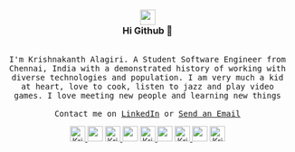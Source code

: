 <h3 align="center"><a align="center" href="https://thekrishna.in/"><img src="https://thekrishna.in/assets/img/KK.png" width="27px"></a><br>Hi Github 👋</h3>
<p align="center"
  <br><br>
  <samp>
I'm Krishnakanth Alagiri. A Student Software Engineer from Chennai, India with a demonstrated history of working with diverse technologies and population. I am very much a kid at heart, love to cook, listen to jazz and play video games. I love meeting new people and learning new things
<br><br>Contact me on <a href="https://www.linkedin.com/in/krishnaalagiri/">LinkedIn</a> or <a href="mailto:krishna.alagiri03@gmail.com">Send an Email</a>
  </samp>
</p>
<p align="center">
      <a align="center" href="https://thekrishna.in/" target="_blank">
      <img width="27px" src="https://thekrishna.in/v1/assets/img/icons/World.png" alt="Krishnakanth Alagiri - Website">
      </a> <img src="https://d30y9cdsu7xlg0.cloudfront.net/png/36123-200.png" height="27px" />     
      <a href="https://github.com/K-Kraken/" target="_blank">
      <img width="27px" src="https://thekrishna.in/v1/assets/img/icons/GitHub.png" alt="Krishnakanth Alagiri - GitHub">
      </a> <img src="https://d30y9cdsu7xlg0.cloudfront.net/png/36123-200.png" height="27px" />
      <a href="https://linkedin.com/in/krishnaalagiri/" target="_blank">
      <img  width="27px" src="https://thekrishna.in/v1/assets/img/icons/LinkedIn.png" alt="Krishnakanth Alagiri - LinkedIn">
      </a> <img src="https://d30y9cdsu7xlg0.cloudfront.net/png/36123-200.png" height="27px" />
      <a href="https://www.instagram.com/kaaaaanth/" target="_blank">
      <img  width="27px" src="https://thekrishna.in/v1/assets/img/icons/Instagram.png" alt="Krishnakanth Alagiri - Instagram">
      </a> <img src="https://d30y9cdsu7xlg0.cloudfront.net/png/36123-200.png" height="27px" />
      <a href="mailto:krishna.alagiri03@gmail.com" target="_blank">
      <img  width="27px" src="https://thekrishna.in/v1/assets/img/icons/Mail.png" alt="Krishnakanth Alagiri - Mail">
</p>
